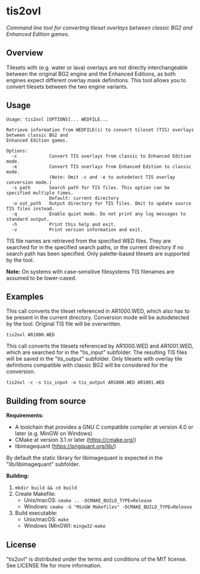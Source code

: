 # tis2ovl
*Command line tool for converting tileset overlays between classic BG2 and Enhanced Edition games.*

## Overview

Tilesets with (e.g. water or lava) overlays are not directly interchangeable between the original BG2 engine and the Enhanced Editions, as both engines expect different overlay mask definitions. This tool allows you to convert tilesets between the two engine variants.

## Usage

```
Usage: tis2ovl [OPTIONS]... WEDFILE...

Retrieve information from WEDFILE(s) to convert tileset (TIS) overlays between classic BG2 and
Enhanced Edition games.

Options:
  -c            Convert TIS overlays from classic to Enhanced Edition mode.
  -e            Convert TIS overlays from Enhanced Edition to classic mode.
                (Note: Omit -c and -e to autodetect TIS overlay conversion mode.)
  -s path       Search path for TIS files. This option can be specified multiple times.
                Default: current directory
  -o out_path   Output directory for TIS files. Omit to update source TIS files instead.
  -q            Enable quiet mode. Do not print any log messages to standard output.
  -h            Print this help and exit.
  -v            Print version information and exit.
```

TIS file names are retrieved from the specified WED files. They are searched for in the specified search paths, or the current directory if no search path has been specified. Only palette-based tilesets are supported by the tool.

**Note:** On systems with case-sensitive filesystems TIS filenames are assumed to be lower-cased.

## Examples

This call converts the tileset referenced in AR1000.WED, which also has to be present in the current directory. Conversion mode will be autodetected by the tool. Original TIS file will be overwritten.
```
tis2ovl AR1000.WED
```

This call converts the tilesets referenced by AR1000.WED and AR1001.WED, which are searched for in the "tis_input" subfolder. The resulting TIS files will be saved in the "tis_output" subfolder. Only tilesets with overlay tile definitions compatible with classic BG2 will be considered for the conversion.
```
tis2ovl -c -s tis_input -o tis_output AR1000.WED AR1001.WED
```

## Building from source

**Requirements:**
- A toolchain that provides a GNU C compatible compiler at version 4.0 or later (e.g. MinGW on Windows)
- CMake at version 3.1 or later (https://cmake.org/)
- libimagequant (https://pngquant.org/lib/)

By default the static library for libimagequant is expected in the "lib/libimagequant" subfolder.

**Building:**
1. `mkdir build && cd build`
2. Create Makefile:
    - Unix/macOS: `cmake .. -DCMAKE_BUILD_TYPE=Release`
    - Windows: `cmake -G "MinGW Makefiles" -DCMAKE_BUILD_TYPE=Release`
3. Build executable:
    - Unix/macOS: `make`
    - Windows (MinGW): `mingw32-make`

## License

"tis2ovl" is distributed under the terms and conditions of the MIT license. See LICENSE file for more information.
